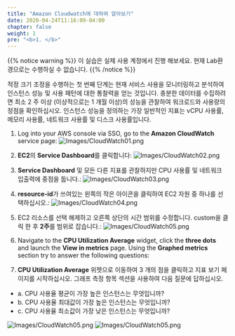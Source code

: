 ```yaml
---
title: "Amazon Cloudwatch에 대하여 알아보기"
date: 2020-04-24T11:16:09-04:00
chapter: false
weight: 1
pre: "<b>1. </b>"
---
```


{{% notice warning %}}
이 실습은 실제 사용 계정에서 진행 해보세요. 현재 Lab환경으로는 수행하실 수 없습니다.
{{% /notice %}}

적정 크기 조정을 수행하는 첫 번째 단계는 현재 서비스 사용을 모니터링하고 분석하여 인스턴스 성능 및 사용 패턴에 대한 통찰력을 얻는 것입니다. 충분한 데이터를 수집하려면 최소 2 주 이상 (이상적으로는 1 개월 이상)의 성능을 관찰하여 워크로드와 사용량의 정점을 확인하십시오. 인스턴스 성능을 정의하는 가장 일반적인 지표는 vCPU 사용률, 메모리 사용률, 네트워크 사용률 및 디스크 사용률입니다.

1. Log into your AWS console via SSO, go to the **Amazon CloudWatch** service page:
![Images/CloudWatch01.png](/cost/100_aws_resource_optimization/Images/CloudWatch01.png)

2. **EC2**의 **Service Dashboard**를 클릭합니다:
![Images/CloudWatch02.png](/cost/100_aws_resource_optimization/Images/CloudWatch02.png)

3. **Service Dashboard** 및 모든 다른 지표를 관찰하지만 CPU 사용률 및 네트워크 입출력에 중점을 둡니다.:
![Images/CloudWatch03.png](/cost/100_aws_resource_optimization/Images/CloudWatch03.png)

4. **resource-id**가 쓰여있는 왼쪽의 작은 아이콘을 클릭하여 EC2 자원 중 하나를 선택하십시오.:
![Images/CloudWatch04.png](/cost/100_aws_resource_optimization/Images/CloudWatch04.png)

5. EC2 리소스를 선택 해제하고 오른쪽 상단의 시간 범위를 수정합니다. custom을 클릭 한 후 **2주**를 범위로 잡습니다.:
![Images/CloudWatch05.png](/cost/100_aws_resource_optimization/Images/CloudWatch05.png)

6. Navigate to the **CPU Utilization Average** widget, click the **three dots** and launch the **View in metrics** page. Using the **Graphed metrics** section try to answer the following questions:

6. **CPU Utilization Average** 위젯으로 이동하여 3 개의 점을 클릭하고 지표 보기 페이지를 시작하십시오. 그래프 측정 항목 섹션을 사용하여 다음 질문에 답하십시오.

- a. CPU 사용율 평균이 가장 높은 인스턴스는 무엇입니까?
- b. CPU 사용율 최대값이 가장 높은 인스턴스는 무엇입니까?
- c. CPU 사용율 최소값이 가장 낮은 인스턴스는 무엇입니까?

![Images/CloudWatch05.png](/cost/100_aws_resource_optimization/Images/CloudWatch06.png)
![Images/CloudWatch05.png](/cost/100_aws_resource_optimization/Images/CloudWatch07.png)
